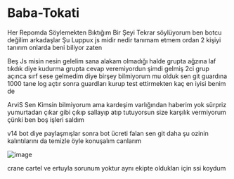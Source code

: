 # Baba-Tokati

Her Repomda Söylemekten Bıktığım Bir Şeyi Tekrar söylüyorum ben botcu değilim arkadaşlar 
Şu Luppux js midir nedir tanımam etmem ordan 2 kişiyi tanırım onlarda beni biliyor zaten

Beş Js misin nesin gelelim sana alakam olmadığı halde grupta ağzına laf tıkdık diye kudurma
grupta cevap veremiyordun şimdi gelmiş 2ci grup açınca sırf sese gelmedim diye birşey bilmiyorum mu olduk
sen git guardına 1000 tane log açtır sonra guardları kurup test ettirmekten kaç en iyisi benim de

ArviS Sen Kimsin bilmiyorum ama kardeşim varlığından haberim yok sürpriz yumurtadan çıkar gibi çıkıp sallayıp atıp tutuyorsun
size karşılık vermiyorum çünki ben boş işleri saldım 

v14 bot diye paylaşmışlar sonra bot ücreti falan sen git daha şu ozinin kalıntılarını da temizle öyle konuşalım canlarım

![image](https://cdn.discordapp.com/attachments/1009804086293565501/1108728578293628978/jsdjsjdjsjdjsjdsjd.png)

crane cartel ve ertuyla sorunum yoktur aynı ekipte oldukları için ssi koydum

